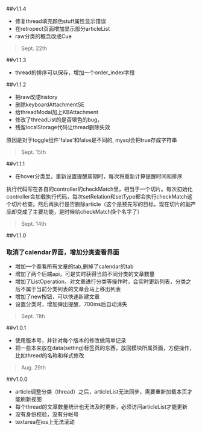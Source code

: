 ##v1.1.4
- 修复thread填充颜色stuff属性显示错误
- 在retropect页面增加显示部分articleList
- raw分类的概念改成Cue

>Sept. 22th


##v1.1.3
- thread的排序可以保存，增加一个order_index字段

##v1.1.2
- 把raw改成history
- 删除keyboardAttachmentSE
- 给threadModal加上KBAttachment
- 修改了threadList的是否填色的bug，
- 残留localStorage代码让thread删除失效

原因是对于toggle组件'false'和false是不同的,
mysql会把true存成字符串

>Sept. 15th

##v1.1.1
- 在hover分类里，重新设置提醒周期时，每次将重新计算提醒时间和排序

执行代码写在各自的controller的checkMatch里，相当于一个切片。每次初始化controller会加载执行代码，每次setRelation和setType都会执行checkMatch这个切片检查。然后再执行是否删除article（这个是预先写的目标，现在切片的副产品却变成了主要功能，是时候给checkMatch换个名字了）

> Sept. 14th

##v1.1.0
###  取消了calendar界面，增加分类查看界面
- 增加一个查看所有文章的tab,删掉了calendar的tab
- 增加了两个后端api，可是实时获得当前不同分类的文章数量
- 增加了ListOperation，对文章进行分类等操作时，会实时更新列表，分类之后不属于当前分类列表的文章会马上移出列表
- 增加了new按钮，可以快速新建文章
- 设置分类时，增加弹出提醒，700ms后自动消失

> Sept. 11th 


##v1.0.1 
- 使用版本号，并针对每个版本的修改做简单记录
- 把一些本来放在data(setting)标签页的东西，放回模块所属页面，方便操作，比如thread的名称和样式修改

> Aug. 29th

##v1.0.0

* article调整分类（thread）之后，articleList无法同步，需要重新加载本页才能刷新视图
* 每个thread的文章数量统计也无法及时更新，必须访问articleList才能更新
* 没有身份校验，没有分帐号
* textarea在ios上无法滚动